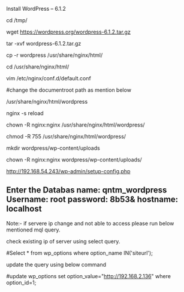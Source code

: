 
Install WordPress – 6.1.2

cd /tmp/

wget https://wordpress.org/wordpress-6.1.2.tar.gz

tar -xvf wordpress-6.1.2.tar.gz

cp -r wordpress /usr/share/nginx/html/

cd /usr/share/nginx/html/

vim /etc/nginx/conf.d/default.conf 

#change the documentroot path as mention below

/usr/share/nginx/html/wordpress

nginx -s reload

chown -R nginx:nginx /usr/share/nginx/html/wordpress/

chmod -R 755 /usr/share/nginx/html/wordpress/

mkdir wordpress/wp-content/uploads

chown -R nginx:nginx wordpress/wp-content/uploads/

http://192.168.54.243/wp-admin/setup-config.php



Enter the Databas name: qntm_wordpress
Username: root
password: 8b53&
hostname: localhost
---------------------------------------------------------------

Note:- if servere ip change and not able to access please run below mentioned mql query.

check existing ip of server using select query.

#Select * from wp_options where option_name IN('siteurl');

update the query using below command

#update wp_options set option_value="http://192.168.2.136" where option_id=1;
